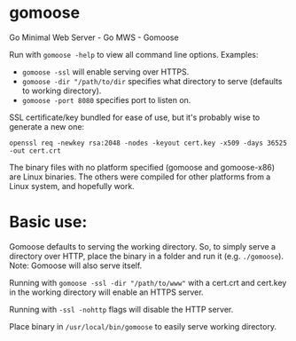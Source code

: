 # gomoose
Go Minimal Web Server - Go MWS - Gomoose

Run with `gomoose -help` to view all command line options. Examples:
* `gomoose -ssl` will enable serving over HTTPS.
* `gomoose -dir "/path/to/dir` specifies what directory to serve (defaults to working directory).
* `gomoose -port 8080` specifies port to listen on.

SSL certificate/key bundled for ease of use, but it's probably wise to generate a new one:

`openssl req -newkey rsa:2048 -nodes -keyout cert.key -x509 -days 36525 -out cert.crt`

The binary files with no platform specified (gomoose and gomoose-x86) are Linux binaries. The others were compiled for other platforms from a Linux system, and hopefully work.

# Basic use:
Gomoose defaults to serving the working directory. So, to simply serve a directory over HTTP, place the binary in a folder and run it (e.g. `./gomoose`). Note: Gomoose will also serve itself.

Running with `gomoose -ssl -dir "/path/to/www"` with a cert.crt and cert.key in the working directory will enable an HTTPS server.

Running with `-ssl -nohttp` flags will disable the HTTP server.

Place binary in `/usr/local/bin/gomoose` to easily serve working directory.
